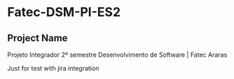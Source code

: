 # Fatec-DSM-PI-ES2

<h2>Project Name</h2>
Projeto Integrador 2º semestre Desenvolvimento de Software | Fatec Araras

Just for test with jira integration

